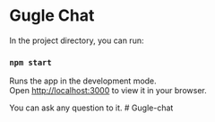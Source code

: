 # Gugle Chat

In the project directory, you can run:

### `npm start`

Runs the app in the development mode.\
Open [http://localhost:3000](http://localhost:3000) to view it in your browser.

You can ask any question to it.
#   G u g l e - c h a t  
 